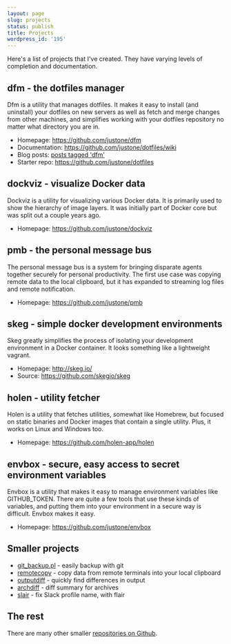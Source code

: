 ```yaml
---
layout: page
slug: projects
status: publish
title: Projects
wordpress_id: '195'
---
```


Here's a list of projects that I've created.  They have varying levels of
completion and documentation.

<h2 id="dfm">dfm - the dotfiles manager</h2>

Dfm is a utility that manages dotfiles. It makes it easy to install (and
uninstall) your dotfiles on new servers as well as fetch and merge changes from
other machines, and simplifies working with your dotfiles repository no matter
what directory you are in.

* Homepage: <https://github.com/justone/dfm>
* Documentation: <https://github.com/justone/dotfiles/wiki>
* Blog posts: [posts tagged 'dfm'](/tags/dfm/)
* Starter repo: <https://github.com/justone/dotfiles>

<h2 id="dockviz">dockviz - visualize Docker data</h2>

Dockviz is a utility for visualizing various Docker data.  It is primarily used
to show the hierarchy of image layers.  It was initially part of Docker core
but was split out a couple years ago.

* Homepage: <https://github.com/justone/dockviz>

<h2 id="pmb">pmb - the personal message bus</h2>

The personal message bus is a system for bringing disparate agents together
securely for personal productivity.  The first use case was copying remote data
to the local clipboard, but it has expanded to streaming log files and remote
notification.

* Homepage: <https://github.com/justone/pmb>

<h2 id="skeg">skeg - simple docker development environments</h2>

Skeg greatly simplifies the process of isolating your development environment
in a Docker container.  It looks something like a lightweight vagrant.

* Homepage: <http://skeg.io/>
* Source: <https://github.com/skegio/skeg>

<h2 id="holen">holen - utility fetcher</h2>

Holen is a utility that fetches utilities, somewhat like Homebrew, but focused
on static binaries and Docker images that contain a single utility.  Plus, it
works on Linux and Windows too.

* Homepage: <https://github.com/holen-app/holen>

<h2 id="envbox">envbox - secure, easy access to secret environment variables</h2>

Envbox is a utility that makes it easy to manage environment variables like
GITHUB_TOKEN.  There are quite a few tools that use these kinds of variables,
and putting them into your environment in a secure way is difficult.  Envbox
makes it easy.

* Homepage: <https://github.com/justone/envbox>

<h2>Smaller projects</h2>

* [git_backup.pl](https://github.com/justone/git_backup) - easily backup with git
* [remotecopy](https://github.com/justone/remotecopy) - copy data from remote terminals into your local clipboard
* [outputdiff](https://github.com/justone/outputdiff) - quickly find differences in output
* [archdiff](https://github.com/justone/archdiff) - diff summary for archives
* [slair](https://github.com/justone/slair) - fix Slack profile name, with flair

<h2>The rest</h2>

There are many other smaller [repositories on Github](https://github.com/justone?tab=repositories).
